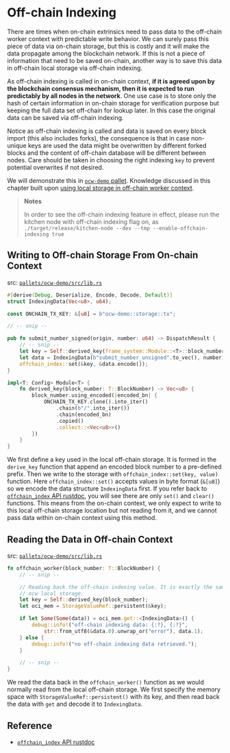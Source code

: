 # Off-chain Indexing

There are times when on-chain extrinsics need to pass data to the off-chain worker context with
predictable write behavior. We can surely pass this piece of data via on-chain storage, but this is
costly and it will make the data propagate among the blockchain network. If this is not a piece of
information that need to be saved on-chain, another way is to save this data in off-chain local
storage via off-chain indexing.

As off-chain indexing is called in on-chain context, **if it is agreed upon by the blockchain
consensus mechanism, then it is expected to run predictably by all nodes in the network**. One use case
is to store only the hash of certain information in on-chain storage for verification purpose but
keeping the full data set off-chain for lookup later. In this case the original data can be saved
via off-chain indexing.

Notice as off-chain indexing is called and data is saved on every block import (this also includes
forks), the consequence is that in case non-unique keys are used the data might be overwritten by different forked blocks and the content of off-chain database will be different between nodes.
Care should be taken in choosing the right indexing `key` to prevent potential overwrites if not
desired.

We will demonstrate this in [`ocw-demo` pallet](https://github.com/substrate-developer-hub/recipes/tree/master/pallets/ocw-demo/src/lib.rs).
Knowledge discussed in this chapter built upon [using local storage in off-chain worker context](./storage.md).

> **Notes**
>
> In order to see the off-chain indexing feature in effect, please run the kitchen node with
> off-chain indexing flag on, as `./target/release/kitchen-node --dev --tmp --enable-offchain-indexing true`

## Writing to Off-chain Storage From On-chain Context

src: [`pallets/ocw-demo/src/lib.rs`](https://github.com/substrate-developer-hub/recipes/tree/master/pallets/ocw-demo/src/lib.rs)

```rust
#[derive(Debug, Deserialize, Encode, Decode, Default)]
struct IndexingData(Vec<u8>, u64);

const ONCHAIN_TX_KEY: &[u8] = b"ocw-demo::storage::tx";

// -- snip --

pub fn submit_number_signed(origin, number: u64) -> DispatchResult {
	// -- snip --
	let key = Self::derived_key(frame_system::Module::<T>::block_number());
	let data = IndexingData(b"submit_number_unsigned".to_vec(), number);
	offchain_index::set(&key, &data.encode());
}

impl<T: Config> Module<T> {
	fn derived_key(block_number: T::BlockNumber) -> Vec<u8> {
		block_number.using_encoded(|encoded_bn| {
			ONCHAIN_TX_KEY.clone().into_iter()
				.chain(b"/".into_iter())
				.chain(encoded_bn)
				.copied()
				.collect::<Vec<u8>>()
		})
	}
}
```

We first define a key used in the local off-chain storage. It is formed in the `derive_key` function
that append an encoded block number to a pre-defined prefix. Then we write to the storage with
`offchain_index::set(key, value)` function. Here `offchain_index::set()` accepts values in byte
format (`&[u8]`) so we encode the data structure `IndexingData` first. If you refer back to
[`offchain_index` API rustdoc](https://substrate.dev/rustdocs/v3.0.0/sp_io/offchain_index/index.html),
you will see there are only `set()` and `clear()` functions. This means from the on-chain context,
we only expect to write to this local off-chain storage location but not reading from it, and we
cannot pass data within on-chain context using this method.

## Reading the Data in Off-chain Context

src: [`pallets/ocw-demo/src/lib.rs`](https://github.com/substrate-developer-hub/recipes/tree/master/pallets/ocw-demo/src/lib.rs)

```rust
fn offchain_worker(block_number: T::BlockNumber) {
	// -- snip --

	// Reading back the off-chain indexing value. It is exactly the same as reading from
	// ocw local storage.
	let key = Self::derived_key(block_number);
	let oci_mem = StorageValueRef::persistent(&key);

	if let Some(Some(data)) = oci_mem.get::<IndexingData>() {
		debug::info!("off-chain indexing data: {:?}, {:?}",
			str::from_utf8(&data.0).unwrap_or("error"), data.1);
	} else {
		debug::info!("no off-chain indexing data retrieved.");
	}

	// -- snip --
}
```

We read the data back in the `offchain_worker()` function as we would normally read from the
local off-chain storage. We first specify the memory space with `StorageValueRef::persistent()` with
its key, and then read back the data with `get` and decode it to `IndexingData`.

## Reference

- [`offchain_index` API rustdoc](https://substrate.dev/rustdocs/v3.0.0/sp_io/offchain_index/index.html)
